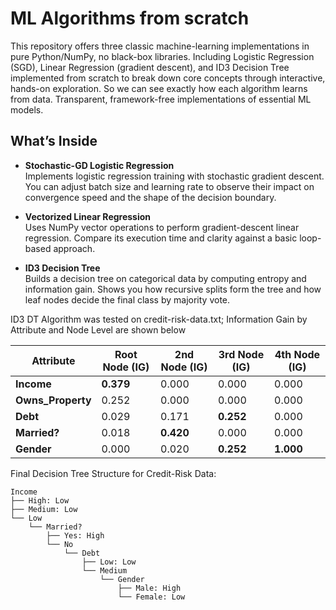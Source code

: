 # ML Algorithms from scratch

This repository offers three classic machine-learning implementations in pure Python/NumPy, no black-box libraries. Including Logistic Regression (SGD), Linear Regression (gradient descent), and ID3 Decision Tree implemented from scratch to break down core concepts through interactive, hands-on exploration. So we can see exactly how each algorithm learns from data. Transparent, framework-free implementations of essential ML models.

## What’s Inside

- **Stochastic-GD Logistic Regression**  
  Implements logistic regression training with stochastic gradient descent. You can adjust batch size and learning rate to observe their impact on convergence speed and the shape of the decision boundary.
  
- **Vectorized Linear Regression**  
  Uses NumPy vector operations to perform gradient-descent linear regression. Compare its execution time and clarity against a basic loop-based approach.
  
- **ID3 Decision Tree**  
  Builds a decision tree on categorical data by computing entropy and information gain. Shows you how recursive splits form the tree and how leaf nodes decide the final class by majority vote.

ID3 DT Algorithm was tested on credit-risk-data.txt; Information Gain by Attribute and Node Level are shown below   

| **Attribute**      | **Root Node (IG)** | **2nd Node (IG)** | **3rd Node (IG)** | **4th Node (IG)** |
| ------------------ | ------------------ | ----------------- | ----------------- | ----------------- |
| **Income**         | **0.379**          | 0.000             | 0.000             | 0.000             |
| **Owns\_Property** | 0.252              | 0.000             | 0.000             | 0.000             |
| **Debt**           | 0.029              | 0.171             | **0.252**         | 0.000             |
| **Married?**       | 0.018              | **0.420**         | 0.000             | 0.000             |
| **Gender**         | 0.000              | 0.020             | **0.252**         | **1.000**         |

Final Decision Tree Structure for Credit-Risk Data:    

```
Income
├── High: Low
├── Medium: Low
└── Low
    └── Married?
        ├── Yes: High
        └── No
            └── Debt
                ├── Low: Low
                └── Medium
                    └── Gender
                        ├── Male: High
                        └── Female: Low
```
